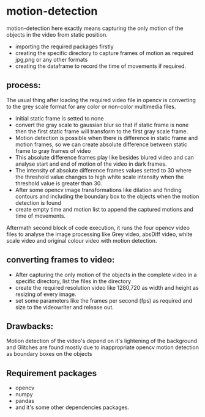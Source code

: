 # motion-detection
motion-detection here exactly means capturing the only motion of the objects in the video from static position.

 - importing the required packages firstly 
 - creating the specific directory to capture frames of motion as required jpg,png or any other formats
 - creating the dataframe to record the time of movements if required.
 
 ## process:
 The usual thing after loading the required video file in opencv is converting to the grey scale format for any color or non-color multimedia files.
  - initial static frame is setted to none
  - convert the gray scale to gaussian blur so that if static frame is none then the first static frame will transform to the first gray scale frame.
  - Motion detection is possible when there is difference in static frame and motion frames, so we can create absolute difference between static frame to
      gray frames of video
  - This absolute difference frames play like besides blured video and can analyse start and end of motion of the video in dark frames.
  - The intensity of absolute difference frames values setted to 30 where the threshold value changes to high white scale intensity
      when the threshold value is greater than 30.
  - After some opencv image transformations like dilation and finding contours and including the boundary box to the objects when the  motion detection is found
 - create empty time and motion list to append the captured  motions and time of movements.
 
 Aftermath second block of code execution, it runs the four opencv video files to analyse the image processing like Grey video, absDiff video, white scale video and 
 original colour video with motion detection.
 
 ## converting frames to video:
  - After capturing the only motion of the objects in the complete video in a specific directory, list the files in the directory
  - create the required resolution video like 1280,720 as width and height as resizing of every image. 
  - set some parameters like the frames per second (fps) as required and size to the videowriter and release out.
  
## Drawbacks:
 Motion detection of the video's depend on it's lightening of the background and 
 Glitches are found mostly due to inappropriate opencv motion detection as boundary boxes on the objects

## Requirement packages
  - opencv 
  - numpy 
  - pandas
  - and it's some other dependencies packages.
 
